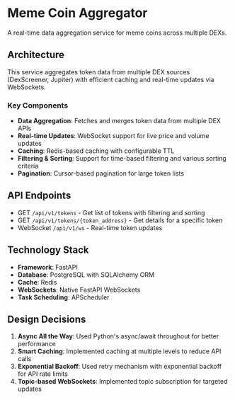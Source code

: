 # Meme Coin Aggregator

A real-time data aggregation service for meme coins across multiple DEXs.

## Architecture

This service aggregates token data from multiple DEX sources (DexScreener, Jupiter) with efficient caching and real-time updates via WebSockets.

### Key Components

- **Data Aggregation**: Fetches and merges token data from multiple DEX APIs
- **Real-time Updates**: WebSocket support for live price and volume updates
- **Caching**: Redis-based caching with configurable TTL
- **Filtering & Sorting**: Support for time-based filtering and various sorting criteria
- **Pagination**: Cursor-based pagination for large token lists

## API Endpoints

- GET `/api/v1/tokens` - Get list of tokens with filtering and sorting
- GET `/api/v1/tokens/{token_address}` - Get details for a specific token
- WebSocket `/api/v1/ws` - Real-time token updates

## Technology Stack

- **Framework**: FastAPI
- **Database**: PostgreSQL with SQLAlchemy ORM
- **Cache**: Redis
- **WebSockets**: Native FastAPI WebSockets
- **Task Scheduling**: APScheduler

## Design Decisions

1. **Async All the Way**: Used Python's async/await throughout for better performance
2. **Smart Caching**: Implemented caching at multiple levels to reduce API calls
3. **Exponential Backoff**: Used retry mechanism with exponential backoff for API rate limits
4. **Topic-based WebSockets**: Implemented topic subscription for targeted updates